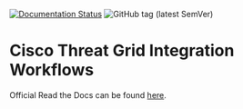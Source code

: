 [![Documentation Status](https://readthedocs.com/projects/ciscosecurity-tg-00-integration-workflows/badge/?version=latest)](https://ciscosecurity-tg-00-integration-workflows.readthedocs-hosted.com/en/latest/?badge=latest)
![GitHub tag (latest SemVer)](https://img.shields.io/github/v/tag/ciscosecurity/tg-00-integration-workflows?color=%2300bceb&label=version&sort=semver)
# Cisco Threat Grid Integration Workflows

Official Read the Docs can be found [here](https://ciscosecurity-tg-00-integration-workflows.readthedocs-hosted.com/en/latest/).
